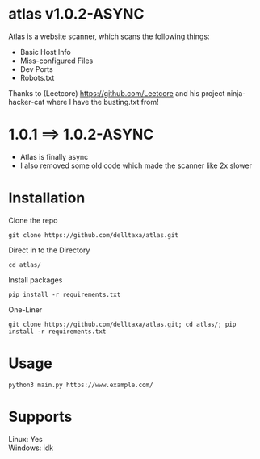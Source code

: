 # atlas v1.0.2-ASYNC

Atlas is a website scanner, which scans the following things:

* Basic Host Info <br/>
* Miss-configured Files <br/>
* Dev Ports <br/>
* Robots.txt <br/>

Thanks to (Leetcore) https://github.com/Leetcore
and his project ninja-hacker-cat
where I have the busting.txt from!

# 1.0.1 ==> 1.0.2-ASYNC

* Atlas is finally async
* I also removed some old code which made the scanner like 2x slower

# Installation

Clone the repo
```
git clone https://github.com/delltaxa/atlas.git
```

Direct in to the Directory
```
cd atlas/
```

Install packages
```
pip install -r requirements.txt
```

One-Liner
```
git clone https://github.com/delltaxa/atlas.git; cd atlas/; pip install -r requirements.txt
```

# Usage

```
python3 main.py https://www.example.com/
```

# Supports

Linux:   Yes <br/>
Windows: idk
